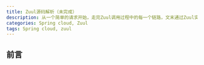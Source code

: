 ```yaml
---
title: Zuul源码解析（未完成）
description: 从一个简单的请求开始，走完Zuul调用过程中的每一个链路，文末通过Zuul实现了一个功能健全，支持RPC调用的微型网关。
categories: Spring cloud, Zuul
tags: Spring cloud, zuul
---
```


## 前言